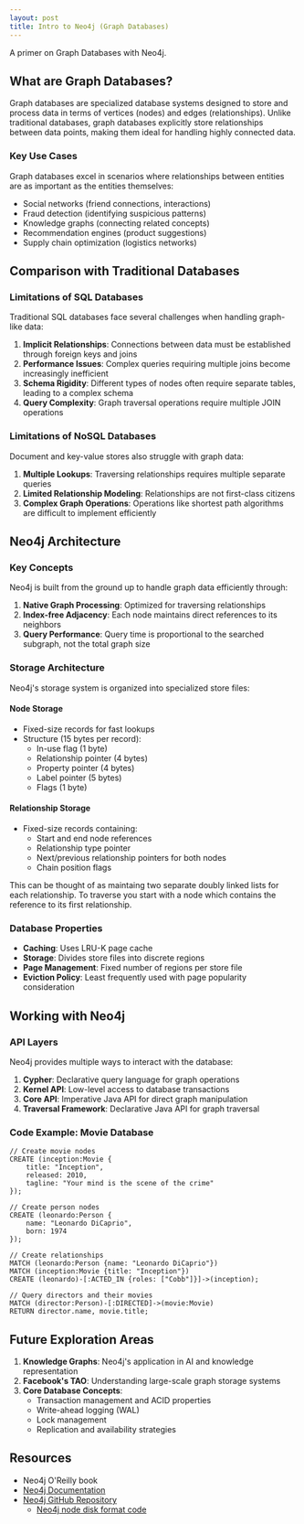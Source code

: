 ```yaml
---
layout: post
title: Intro to Neo4j (Graph Databases)
---
```


A primer on Graph Databases with Neo4j. 

## What are Graph Databases?

Graph databases are specialized database systems designed to store and process data in terms of vertices (nodes) and edges (relationships). Unlike traditional databases, graph databases explicitly store relationships between data points, making them ideal for handling highly connected data.

### Key Use Cases

Graph databases excel in scenarios where relationships between entities are as important as the entities themselves:

- Social networks (friend connections, interactions)
- Fraud detection (identifying suspicious patterns)
- Knowledge graphs (connecting related concepts)
- Recommendation engines (product suggestions)
- Supply chain optimization (logistics networks)

## Comparison with Traditional Databases

### Limitations of SQL Databases

Traditional SQL databases face several challenges when handling graph-like data:

1. **Implicit Relationships**: Connections between data must be established through foreign keys and joins
2. **Performance Issues**: Complex queries requiring multiple joins become increasingly inefficient
3. **Schema Rigidity**: Different types of nodes often require separate tables, leading to a complex schema
4. **Query Complexity**: Graph traversal operations require multiple JOIN operations

### Limitations of NoSQL Databases

Document and key-value stores also struggle with graph data:

1. **Multiple Lookups**: Traversing relationships requires multiple separate queries
2. **Limited Relationship Modeling**: Relationships are not first-class citizens
3. **Complex Graph Operations**: Operations like shortest path algorithms are difficult to implement efficiently

## Neo4j Architecture

### Key Concepts

Neo4j is built from the ground up to handle graph data efficiently through:

1. **Native Graph Processing**: Optimized for traversing relationships
2. **Index-free Adjacency**: Each node maintains direct references to its neighbors
3. **Query Performance**: Query time is proportional to the searched subgraph, not the total graph size

### Storage Architecture

Neo4j's storage system is organized into specialized store files:

#### Node Storage
- Fixed-size records for fast lookups
- Structure (15 bytes per record):
  - In-use flag (1 byte)
  - Relationship pointer (4 bytes)
  - Property pointer (4 bytes)
  - Label pointer (5 bytes)
  - Flags (1 byte)

#### Relationship Storage
- Fixed-size records containing:
  - Start and end node references
  - Relationship type pointer
  - Next/previous relationship pointers for both nodes
  - Chain position flags

This can be thought of as maintaing two separate doubly linked lists for each relationship. 
To traverse you start with a node which contains the reference to its first relationship. 

### Database Properties

- **Caching**: Uses LRU-K page cache
- **Storage**: Divides store files into discrete regions
- **Page Management**: Fixed number of regions per store file
- **Eviction Policy**: Least frequently used with page popularity consideration

## Working with Neo4j

### API Layers

Neo4j provides multiple ways to interact with the database:

1. **Cypher**: Declarative query language for graph operations
2. **Kernel API**: Low-level access to database transactions
3. **Core API**: Imperative Java API for direct graph manipulation
4. **Traversal Framework**: Declarative Java API for graph traversal

### Code Example: Movie Database

```cypher
// Create movie nodes
CREATE (inception:Movie {
    title: "Inception",
    released: 2010,
    tagline: "Your mind is the scene of the crime"
});

// Create person nodes
CREATE (leonardo:Person {
    name: "Leonardo DiCaprio",
    born: 1974
});

// Create relationships
MATCH (leonardo:Person {name: "Leonardo DiCaprio"})
MATCH (inception:Movie {title: "Inception"})
CREATE (leonardo)-[:ACTED_IN {roles: ["Cobb"]}]->(inception);

// Query directors and their movies
MATCH (director:Person)-[:DIRECTED]->(movie:Movie)
RETURN director.name, movie.title;
```

## Future Exploration Areas

1. **Knowledge Graphs**: Neo4j's application in AI and knowledge representation
2. **Facebook's TAO**: Understanding large-scale graph storage systems
3. **Core Database Concepts**:
   - Transaction management and ACID properties
   - Write-ahead logging (WAL)
   - Lock management
   - Replication and availability strategies

## Resources

- Neo4j O'Reilly book
- [Neo4j Documentation](https://neo4j.com/docs/)
- [Neo4j GitHub Repository](https://github.com/neo4j/neo4j)
   - [Neo4j node disk format code]( https://github.com/neo4j/neo4j/blob/bed2fa8406b29df4edde18e3d8cb471f69ce477e/community/record-storage-engine/src/main/java/org/neo4j/kernel/impl/store/format/standard/NodeRecordFormat.java)